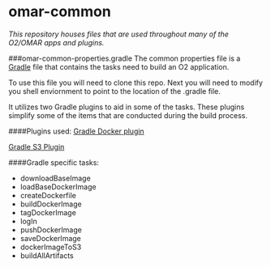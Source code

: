 # omar-common
*This repository houses files that are used throughout many of the O2/OMAR apps and plugins.*

###omar-common-properties.gradle
The common properties file is a  [Gradle](https://gradle.org/) file that contains the tasks need to build an O2 application.

To use this file you will need to clone this repo.  Next you will need to modify you shell enviornment to point to the location of the .gradle file.

It utilizes two Gradle plugins to aid in some of the tasks.  These plugins simplify some of the items that are conducted during the build process.

####Plugins used:
[Gradle Docker plugin](https://github.com/bmuschko/gradle-docker-plugin)

[Gradle S3 Plugin](https://github.com/skhatri/gradle-s3-plugin)

####Gradle specific tasks:
* downloadBaseImage
* loadBaseDockerImage
* createDockerfile
* buildDockerImage
* tagDockerImage
* logIn
* pushDockerImage
* saveDockerImage
* dockerImageToS3
* buildAllArtifacts
